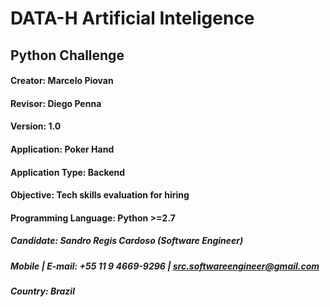# DATA-H Artificial Inteligence

## Python Challenge

#### Creator: Marcelo Piovan

#### Revisor: Diego Penna

#### Version: 1.0

#### Application: Poker Hand
#### Application Type: Backend
#### Objective: Tech skills evaluation for hiring
#### Programming Language: Python >=2.7
##### Candidate: Sandro Regis Cardoso (Software Engineer)
##### Mobile | E-mail: +55 11 9 4669-9296 | src.softwareengineer@gmail.com
##### Country: Brazil
